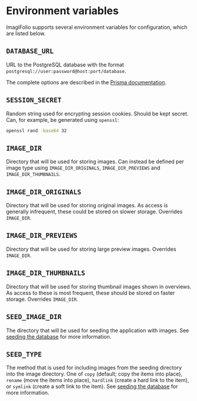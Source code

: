 # Environment variables

ImagiFolio supports several environment variables for configuration, which are
listed below.

## `DATABASE_URL`

URL to the PostgreSQL database with the format
`postgresql://user:password@host:port/database`.

The complete options are described in the
[Prisma documentation](https://www.prisma.io/docs/orm/overview/databases/postgresql#connection-url).

## `SESSION_SECRET`

Random string used for encrypting session cookies. Should be kept secret. Can,
for example, be generated using `openssl`:

```sh
openssl rand -base64 32
```

## `IMAGE_DIR`

Directory that will be used for storing images. Can instead be defined per image
type using `IMAGE_DIR_ORIGINALS`, `IMAGE_DIR_PREVIEWS` and
`IMAGE_DIR_THUMBNAILS`.

## `IMAGE_DIR_ORIGINALS`

Directory that will be used for storing original images. As access is generally
infrequent, these could be stored on slower storage. Overrides `IMAGE_DIR`.

## `IMAGE_DIR_PREVIEWS`

Directory that will be used for storing large preview images. Overrides
`IMAGE_DIR`.

## `IMAGE_DIR_THUMBNAILS`

Directory that will be used for storing thumbnail images shown in overviews. As
access to these is most frequent, these should be stored on faster storage.
Overrides `IMAGE_DIR`.

## `SEED_IMAGE_DIR`

The directory that will be used for seeding the application with images. See
[seeding the database](seeding-database.md) for more information.

## `SEED_TYPE`

The method that is used for including images from the seeding directory into the
image directory. One of `copy` (default; copy the items into place), `rename`
(move the items into place), `hardlink` (create a hard link to the item), or
`symlink` (create a soft link to the item). See
[seeding the database](seeding-database.md) for more information.
